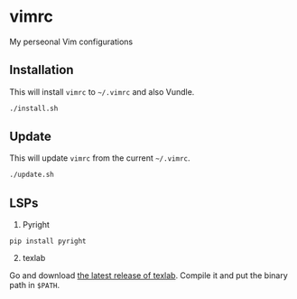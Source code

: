 # vimrc
My perseonal Vim configurations

## Installation

This will install `vimrc` to `~/.vimrc` and also Vundle.
```sh
./install.sh
```

## Update

This will update `vimrc` from the current `~/.vimrc`.
```sh
./update.sh
```

## LSPs

1. Pyright

```
pip install pyright
```

2. texlab

Go and download [the latest release of texlab](https://github.com/latex-lsp/texlab/releases/latest). Compile it and put the binary path in `$PATH`.
